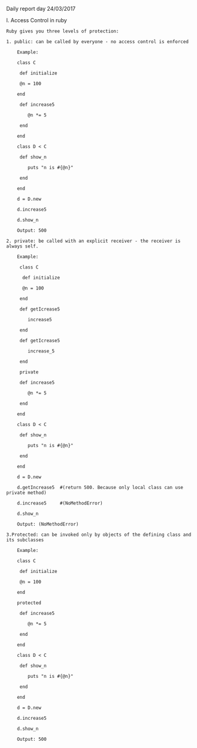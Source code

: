 ﻿Daily report day 24/03/2017

I. Access Control in ruby

	Ruby gives you three levels of protection:

	1. public: can be called by everyone - no access control is enforced	
	
		Example: 

		class C  

	 	 def initialize  

 	  	 @n = 100  

	  	end  
  
	 	 def increase5 
 
		    @n *= 5  

		 end 
 
		end  
	  
		class D < C  
	
	 	 def show_n  

		    puts "n is #{@n}"  
	
		 end  

		end  
  
		d = D.new  

		d.increase5  

		d.show_n 
	
		Output: 500

	2. private: be called with an explicit receiver - the receiver is always self.

		Example:  

		 class C  

	 	  def initialize  

 	  	  @n = 100  

	  	 end  

		 def getIcrease5
		
			increase5 
			
		 end

		 def getIcrease5
		
			increase_5 
			
  		 end
  
		 private

	 	 def increase5 
 
		    @n *= 5  

		 end 
 
		end  
	  
		class D < C  
	
	 	 def show_n  

		    puts "n is #{@n}"  
	
		 end  

		end  
  
		d = D.new  
		
		d.getIncrease5 	#(return 500. Because only local class can use private method)

		d.increase5  	#(NoMethodError)

		d.show_n 
	
		Output: (NoMethodError)

	3.Protected: can be invoked only by objects of the defining class and its subclasses

		Example: 

		class C  

	 	 def initialize  

 	  	 @n = 100  

	  	end

		protected 
  
	 	 def increase5 
 
		    @n *= 5  

		 end 
 
		end  
	  
		class D < C  
	
	 	 def show_n  

		    puts "n is #{@n}"  
	
		 end  

		end  
  
		d = D.new  

		d.increase5  

		d.show_n 
	
		Output: 500



